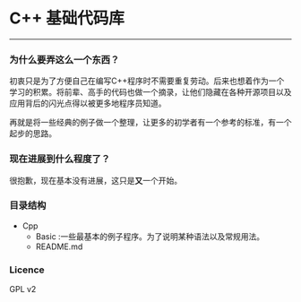 # C++ 基础代码库
---

### 为什么要弄这么一个东西？

初衷只是为了方便自己在编写C++程序时不需要重复劳动。后来也想着作为一个学习的积累。将前辈、高手的代码也做一个摘录，让他们隐藏在各种开源项目以及应用背后的闪光点得以被更多地程序员知道。

再就是将一些经典的例子做一个整理，让更多的初学者有一个参考的标准，有一个起步的思路。

### 现在进展到什么程度了？

很抱歉，现在基本没有进展，这只是**又**一个开始。

### 目录结构

- Cpp
	- Basic	:一些最基本的例子程序。为了说明某种语法以及常规用法。
	- README.md

### Licence

GPL v2